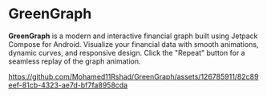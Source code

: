 # GreenGraph

**GreenGraph** is a modern and interactive financial graph built using Jetpack Compose for Android. Visualize your financial data with smooth animations, dynamic curves, and responsive design. Click the "Repeat" button for a seamless replay of the graph animation.




https://github.com/Mohamed11Rshad/GreenGraph/assets/126785911/82c89eef-81cb-4323-ae7d-bf7fa8958cda


